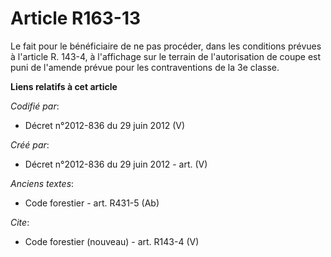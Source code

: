 # Article R163-13

Le fait pour le bénéficiaire de ne pas procéder, dans les conditions prévues à l'article R. 143-4, à l'affichage sur le
terrain de l'autorisation de coupe est puni de l'amende prévue pour les contraventions de la 3e classe.

**Liens relatifs à cet article**

_Codifié par_:

  - Décret n°2012-836 du 29 juin 2012 (V)

_Créé par_:

  - Décret n°2012-836 du 29 juin 2012 - art. (V)

_Anciens textes_:

  - Code forestier - art. R431-5 (Ab)

_Cite_:

  - Code forestier (nouveau) - art. R143-4 (V)
